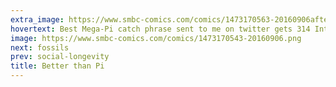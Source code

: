 ```yaml
---
extra_image: https://www.smbc-comics.com/comics/1473170563-20160906after.png
hovertext: Best Mega-Pi catch phrase sent to me on twitter gets 314 Internet Points.
image: https://www.smbc-comics.com/comics/1473170543-20160906.png
next: fossils
prev: social-longevity
title: Better than Pi
---
```

